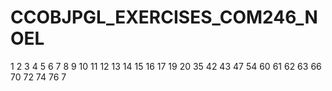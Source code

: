 # CCOBJPGL_EXERCISES_COM246_NOEL


1
2
3
4
5
6
7
8
9
10
11
12
13
14
15
16
17
19
20
35
42
43
47
54
60
61
62
63
66
70
72
74
76
7
